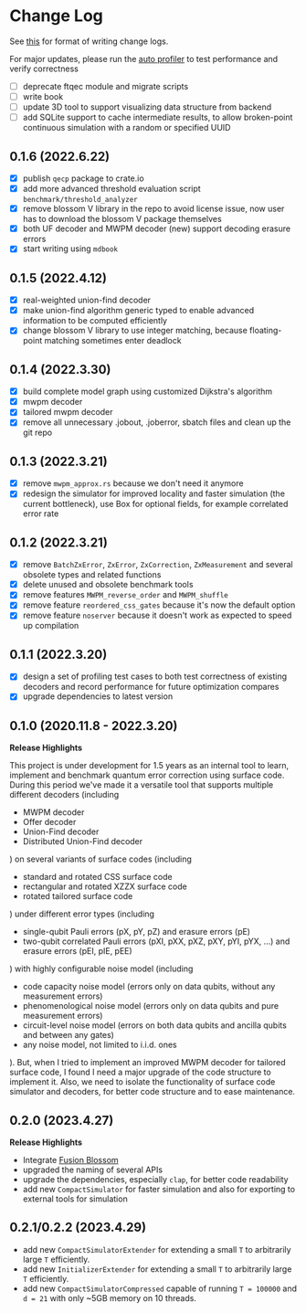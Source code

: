 

# Change Log

See [this](https://keepachangelog.com/en/1.0.0/) for format of writing change logs.

For major updates, please run the [auto profiler](benchmark/auto_profiler/auto_profiler.md) to test performance and verify correctness

- [ ] deprecate ftqec module and migrate scripts
- [ ] write book
- [ ] update 3D tool to support visualizing data structure from backend
- [ ] add SQLite support to cache intermediate results, to allow broken-point continuous simulation with a random or specified UUID

## 0.1.6 (2022.6.22)

- [x] publish `qecp` package to crate.io
- [x] add more advanced threshold evaluation script `benchmark/threshold_analyzer`
- [x] remove blossom V library in the repo to avoid license issue, now user has to download the blossom V package themselves
- [x] both UF decoder and MWPM decoder (new) support decoding erasure errors
- [x] start writing  using `mdbook`

## 0.1.5 (2022.4.12)

- [x] real-weighted union-find decoder
- [x] make union-find algorithm generic typed to enable advanced information to be computed efficiently
- [x] change blossom V library to use integer matching, because floating-point matching sometimes enter deadlock

## 0.1.4 (2022.3.30)

- [x] build complete model graph using customized Dijkstra's algorithm
- [x] mwpm decoder
- [x] tailored mwpm decoder
- [x] remove all unnecessary .jobout, .joberror, sbatch files and clean up the git repo

## 0.1.3 (2022.3.21)

- [x] remove `mwpm_approx.rs` because we don't need it anymore
- [x] redesign the simulator for improved locality and faster simulation (the current bottleneck), use Box for optional fields, for example correlated error rate

## 0.1.2 (2022.3.21)

- [x] remove `BatchZxError`, `ZxError`, `ZxCorrection`, `ZxMeasurement` and several obsolete types and related functions
- [x] delete unused and obsolete benchmark tools
- [x] remove features `MWPM_reverse_order` and `MWPM_shuffle`
- [x] remove feature `reordered_css_gates` because it's now the default option
- [x] remove feature `noserver` because it doesn't work as expected to speed up compilation

## 0.1.1 (2022.3.20)

- [x] design a set of profiling test cases to both test correctness of existing decoders and record performance for future optimization compares
- [x] upgrade dependencies to latest version

## 0.1.0 (2020.11.8 - 2022.3.20)

**Release Highlights**

This project is under development for 1.5 years as an internal tool to learn, implement and benchmark quantum error correction using surface code. During this period we've made it a versatile tool that supports multiple different decoders (including

- MWPM decoder
- Offer decoder
- Union-Find decoder
- Distributed Union-Find decoder

) on several variants of surface codes (including

- standard and rotated CSS surface code
- rectangular and rotated XZZX surface code
- rotated tailored surface code

) under different error types (including

- single-qubit Pauli errors (pX, pY, pZ) and erasure errors (pE)
- two-qubit correlated Pauli errors (pXI, pXX, pXZ, pXY, pYI, pYX, ...) and erasure errors (pEI, pIE, pEE)

) with highly configurable noise model (including

- code capacity noise model (errors only on data qubits, without any measurement errors)
- phenomenological noise model (errors only on data qubits and pure measurement errors)
- circuit-level noise model (errors on both data qubits and ancilla qubits and between any gates)
- any noise model, not limited to i.i.d. ones

). But, when I tried to implement an improved MWPM decoder for tailored surface code, I found I need a major upgrade of the code structure to implement it. Also, we need to isolate the functionality of surface code simulator and decoders, for better code structure and to ease maintenance.

## 0.2.0 (2023.4.27)

**Release Highlights**

- Integrate [Fusion Blossom](https://github.com/yuewuo/fusion-blossom)
- upgraded the naming of several APIs
- upgrade the dependencies, especially `clap`, for better code readability
- add new `CompactSimulator` for faster simulation and also for exporting to external tools for simulation

## 0.2.1/0.2.2 (2023.4.29)

- add new `CompactSimulatorExtender` for extending a small `T` to arbitrarily large `T` efficiently.
- add new `InitializerExtender` for extending a small `T` to arbitrarily large `T` efficiently.
- add new `CompactSimulatorCompressed` capable of running `T = 100000` and `d = 21` with only ~5GB memory on 10 threads.
